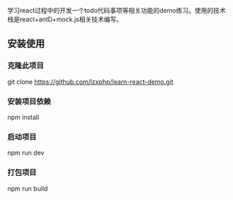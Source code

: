学习react过程中的开发一个todo代码事项等相关功能的demo练习。使用的技术栈是react+antD+mock.js相关技术编写。

## 安装使用
### 克隆此项目
git clone https://github.com/lzxphp/learn-react-demo.git
### 安装项目依赖
npm install
### 启动项目
npm run dev
### 打包项目
npm run build